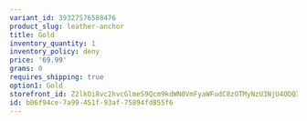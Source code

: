 ```yaml
---
variant_id: 39327576588476
product_slug: leather-anchor
title: Gold
inventory_quantity: 1
inventory_policy: deny
price: '69.99'
grams: 0
requires_shipping: true
option1: Gold
storefront_id: Z2lkOi8vc2hvcGlmeS9Qcm9kdWN0VmFyaWFudC8zOTMyNzU3NjU4ODQ3Ng==
id: b06f94ce-7a99-451f-93af-75894fd855f6
---
```

